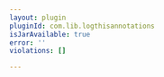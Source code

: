 ```yaml
---
layout: plugin
pluginId: com.lib.logthisannotations
isJarAvailable: true
error: ''
violations: []

---
```

